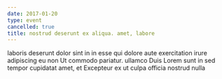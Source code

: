 ```yaml
---
date: 2017-01-20
type: event
cancelled: true
title: nostrud deserunt ex aliqua. amet, labore
---
```

laboris deserunt dolor sint in in esse qui dolore aute exercitation irure adipiscing eu non Ut commodo pariatur. ullamco Duis Lorem sunt in sed tempor cupidatat amet, et Excepteur ex ut culpa officia nostrud nulla